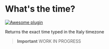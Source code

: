 # What's the time?

[![Awesome plugin](https://custom-icon-badges.demolab.com/static/v1?label=&message=Awesome+plugin&color=000000&style=for-the-badge&logo=cheshire_cat_ai)](https://)  

Returns the exact time typed in the Italy timezone

> **Important**
> WORK IN PROGRESS
